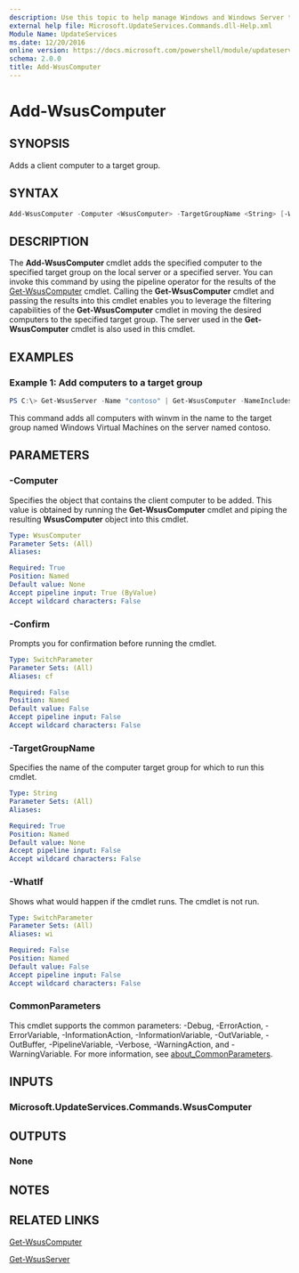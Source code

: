```yaml
---
description: Use this topic to help manage Windows and Windows Server technologies with Windows PowerShell.
external help file: Microsoft.UpdateServices.Commands.dll-Help.xml
Module Name: UpdateServices
ms.date: 12/20/2016
online version: https://docs.microsoft.com/powershell/module/updateservices/add-wsuscomputer?view=windowsserver2022-ps&wt.mc_id=ps-gethelp
schema: 2.0.0
title: Add-WsusComputer
---
```


# Add-WsusComputer

## SYNOPSIS

Adds a client computer to a target group.

## SYNTAX

```powershell
Add-WsusComputer -Computer <WsusComputer> -TargetGroupName <String> [-WhatIf] [-Confirm] [<CommonParameters>]
```

## DESCRIPTION

The **Add-WsusComputer** cmdlet adds the specified computer to the specified target group on the local server or a specified server. You can invoke this command by using the pipeline operator for the results of the [Get-WsusComputer](./Get-WsusComputer.md) cmdlet. Calling the **Get-WsusComputer** cmdlet and passing the results into this cmdlet enables you to leverage the filtering capabilities of the **Get-WsusComputer** cmdlet in moving the desired computers to the specified target group. The server used in the **Get-WsusComputer** cmdlet is also used in this cmdlet.

## EXAMPLES

### Example 1: Add computers to a target group

```powershell
PS C:\> Get-WsusServer -Name "contoso" | Get-WsusComputer -NameIncludes "winvm" | Add-WsusComputer -TargetGroupName "Windows Virtual Machines"
```

This command adds all computers with winvm in the name to the target group named Windows Virtual Machines on the server named contoso.

## PARAMETERS

### -Computer

Specifies the object that contains the client computer to be added. This value is obtained by running the **Get-WsusComputer** cmdlet and piping the resulting **WsusComputer** object into this cmdlet.

```yaml
Type: WsusComputer
Parameter Sets: (All)
Aliases:

Required: True
Position: Named
Default value: None
Accept pipeline input: True (ByValue)
Accept wildcard characters: False
```

### -Confirm

Prompts you for confirmation before running the cmdlet.

```yaml
Type: SwitchParameter
Parameter Sets: (All)
Aliases: cf

Required: False
Position: Named
Default value: False
Accept pipeline input: False
Accept wildcard characters: False
```

### -TargetGroupName

Specifies the name of the computer target group for which to run this cmdlet.

```yaml
Type: String
Parameter Sets: (All)
Aliases:

Required: True
Position: Named
Default value: None
Accept pipeline input: False
Accept wildcard characters: False
```

### -WhatIf

Shows what would happen if the cmdlet runs. The cmdlet is not run.

```yaml
Type: SwitchParameter
Parameter Sets: (All)
Aliases: wi

Required: False
Position: Named
Default value: False
Accept pipeline input: False
Accept wildcard characters: False
```

### CommonParameters

This cmdlet supports the common parameters: -Debug, -ErrorAction, -ErrorVariable, -InformationAction, -InformationVariable, -OutVariable, -OutBuffer, -PipelineVariable, -Verbose, -WarningAction, and -WarningVariable. For more information, see [about_CommonParameters](https://go.microsoft.com/fwlink/?LinkID=113216).

## INPUTS

### Microsoft.UpdateServices.Commands.WsusComputer

## OUTPUTS

### None

## NOTES

## RELATED LINKS

[Get-WsusComputer](./Get-WsusComputer.md)

[Get-WsusServer](./Get-WsusServer.md)

